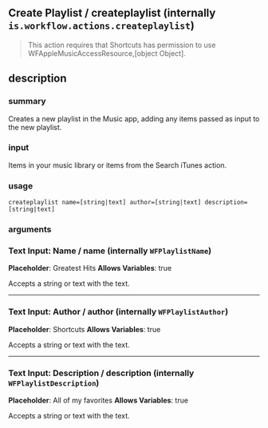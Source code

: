 
## Create Playlist / createplaylist (internally `is.workflow.actions.createplaylist`)


> This action requires that Shortcuts has permission to use WFAppleMusicAccessResource,[object Object].


## description
### summary
Creates a new playlist in the Music app, adding any items passed as input to the new playlist.

### input
Items in your music library or items from the Search iTunes action.


### usage
`createplaylist name=[string|text] author=[string|text] description=[string|text]`

### arguments
### Text Input: Name / name (internally `WFPlaylistName`)
**Placeholder**: Greatest Hits
**Allows Variables**: true


Accepts a string 
or text
with the text.

---

### Text Input: Author / author (internally `WFPlaylistAuthor`)
**Placeholder**: Shortcuts
**Allows Variables**: true


Accepts a string 
or text
with the text.

---

### Text Input: Description / description (internally `WFPlaylistDescription`)
**Placeholder**: All of my favorites
**Allows Variables**: true


Accepts a string 
or text
with the text.

